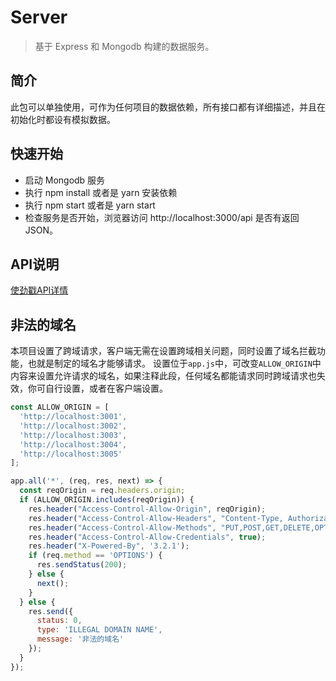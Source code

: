 # Server

> 基于 Express 和 Mongodb 构建的数据服务。

## 简介

此包可以单独使用，可作为任何项目的数据依赖，所有接口都有详细描述，并且在初始化时都设有模拟数据。

## 快速开始

  - 启动 Mongodb 服务
  - 执行 npm install 或者是 yarn 安装依赖
  - 执行 npm start 或者是 yarn start
  - 检查服务是否开始，浏览器访问 http://localhost:3000/api 是否有返回JSON。

## API说明

[使劲戳API详情](API.md)

## 非法的域名

本项目设置了跨域请求，客户端无需在设置跨域相关问题，同时设置了域名拦截功能，也就是制定的域名才能够请求。
设置位于`app.js`中，可改变`ALLOW_ORIGIN`中内容来设置允许请求的域名，如果注释此段，任何域名都能请求同时跨域请求也失效，你可自行设置，或者在客户端设置。

```javascript
const ALLOW_ORIGIN = [
  'http://localhost:3001',
  'http://localhost:3002',
  'http://localhost:3003',
  'http://localhost:3004',
  'http://localhost:3005'
];

app.all('*', (req, res, next) => {
  const reqOrigin = req.headers.origin;
  if (ALLOW_ORIGIN.includes(reqOrigin)) {
    res.header("Access-Control-Allow-Origin", reqOrigin);
    res.header("Access-Control-Allow-Headers", "Content-Type, Authorization, X-Requested-With");
    res.header("Access-Control-Allow-Methods", "PUT,POST,GET,DELETE,OPTIONS");
    res.header("Access-Control-Allow-Credentials", true);
    res.header("X-Powered-By", '3.2.1');
    if (req.method == 'OPTIONS') {
      res.sendStatus(200);
    } else {
      next();
    }
  } else {
    res.send({
      status: 0,
      type: 'ILLEGAL DOMAIN NAME',
      message: '非法的域名'
    });
  }
});
```
